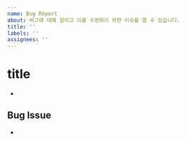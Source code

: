 ```yaml
---
name: Bug Report
about: 버그에 대해 알리고 이를 수정하기 위한 이슈를 열 수 있습니다.
title: ''
labels: ''
assignees: ''
---
```


# title

- 

## Bug Issue

- 

```typescript


```
